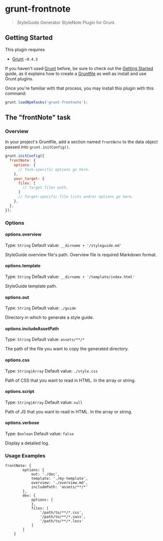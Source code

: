 # grunt-frontnote

> StyleGuide Generator StyleNote  Plugin for Grunt.

## Getting Started
This plugin requires 

* [Grunt](http://gruntjs.com/) `~0.4.5`

If you haven't used [Grunt](http://gruntjs.com/) before, be sure to check out the [Getting Started](http://gruntjs.com/getting-started) guide, as it explains how to create a [Gruntfile](http://gruntjs.com/sample-gruntfile) as well as install and use Grunt plugins. 

Once you're familiar with that process, you may install this plugin with this command:

```js
grunt.loadNpmTasks('grunt-frontnote');
```

## The "frontNote" task

### Overview
In your project's Gruntfile, add a section named `frontNote` to the data object passed into `grunt.initConfig()`.

```js
grunt.initConfig({
  frontNote: {
    options: {
      // Task-specific options go here.
    },
    your_target: {
      files: [
        // Target files path.
      ]
      // Target-specific file lists and/or options go here.
    },
  },
});
```

### Options

#### options.overview
Type: `String`
Default value: `__dirname + '/styleguide.md'`

StyleGuide overview file's path.
Overview file is required Markdown format. 

#### options.template
Type: `String`
Default value: `__dirname + '/template/index.html'`

StyleGuide template path. 

#### options.out
Type: `String`
Default value: `./guide`

Directory in which to generate a style guide.

#### options.includeAssetPath
Type: `String`
Default value: `assets/**/*`

The path of the file you want to copy the generated directory.

#### options.css
Type: `String|Array`
Default value: `./style.css`

Path of CSS that you want to read in HTML. In the array or string.

#### options.script
Type: `String|Array`
Default value: `null`

Path of JS that you want to read in HTML. In the array or string.

#### options.verbose
Type: `Boolean`
Default value: `false`

Display a detailed log.


### Usage Examples
	frontNote: {
            options: {
                out: './doc',
                template: './my-template',
                overview: './overview.md',
                includePath: 'assets/**/*'
            },
            dev: {
                options: {
                },
                files: [
                	'/path/to/**/*.css',
                	'/path/to/**/*.sass',
                	'/path/to/**/*.less'
                ]
            }
        }

